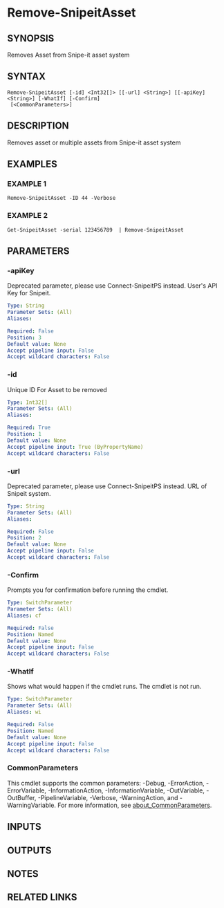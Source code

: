 ﻿---
external help file: SnipeitPS-help.xml
Module Name: SnipeitPS
online version:
schema: 2.0.0
---

# Remove-SnipeitAsset

## SYNOPSIS
Removes Asset from Snipe-it asset system

## SYNTAX

```
Remove-SnipeitAsset [-id] <Int32[]> [[-url] <String>] [[-apiKey] <String>] [-WhatIf] [-Confirm]
 [<CommonParameters>]
```

## DESCRIPTION
Removes asset or multiple assets from Snipe-it asset system

## EXAMPLES

### EXAMPLE 1
```
Remove-SnipeitAsset -ID 44 -Verbose
```

### EXAMPLE 2
```
Get-SnipeitAsset -serial 123456789  | Remove-SnipeitAsset
```

## PARAMETERS

### -apiKey
Deprecated parameter, please use Connect-SnipeitPS instead.
User's API Key for Snipeit.

```yaml
Type: String
Parameter Sets: (All)
Aliases:

Required: False
Position: 3
Default value: None
Accept pipeline input: False
Accept wildcard characters: False
```

### -id
Unique ID For Asset to be removed

```yaml
Type: Int32[]
Parameter Sets: (All)
Aliases:

Required: True
Position: 1
Default value: None
Accept pipeline input: True (ByPropertyName)
Accept wildcard characters: False
```

### -url
Deprecated parameter, please use Connect-SnipeitPS instead.
URL of Snipeit system.

```yaml
Type: String
Parameter Sets: (All)
Aliases:

Required: False
Position: 2
Default value: None
Accept pipeline input: False
Accept wildcard characters: False
```

### -Confirm
Prompts you for confirmation before running the cmdlet.

```yaml
Type: SwitchParameter
Parameter Sets: (All)
Aliases: cf

Required: False
Position: Named
Default value: None
Accept pipeline input: False
Accept wildcard characters: False
```

### -WhatIf
Shows what would happen if the cmdlet runs.
The cmdlet is not run.

```yaml
Type: SwitchParameter
Parameter Sets: (All)
Aliases: wi

Required: False
Position: Named
Default value: None
Accept pipeline input: False
Accept wildcard characters: False
```

### CommonParameters
This cmdlet supports the common parameters: -Debug, -ErrorAction, -ErrorVariable, -InformationAction, -InformationVariable, -OutVariable, -OutBuffer, -PipelineVariable, -Verbose, -WarningAction, and -WarningVariable. For more information, see [about_CommonParameters](http://go.microsoft.com/fwlink/?LinkID=113216).

## INPUTS

## OUTPUTS

## NOTES

## RELATED LINKS
